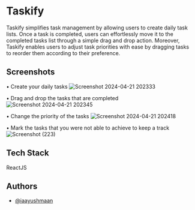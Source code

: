 # Taskify

Taskify simplifies task management by allowing users to create daily task lists. Once a task is completed, users can effortlessly move it to the completed tasks list through a simple drag and drop action. Moreover, Taskify enables users to adjust task priorities with ease by dragging tasks to reorder them according to their preference.

## Screenshots
• Create your daily tasks
![Screenshot 2024-04-21 202333](https://github.com/iaayushmaan/Taskify-React/assets/116517217/6f66642a-1f7f-4b1e-8b5f-6d7ca7223f6e)

• Drag and drop the tasks that are completed
![Screenshot 2024-04-21 202345](https://github.com/iaayushmaan/Taskify-React/assets/116517217/692d64e6-3419-4b99-bcf2-130a752d2d63)

• Change the priority of the tasks
![Screenshot 2024-04-21 202418](https://github.com/iaayushmaan/Taskify-React/assets/116517217/1ae0db8d-2043-4f84-b64c-9bb7052ebca1)

• Mark the tasks that you were not able to achieve to keep a track
![Screenshot (223)](https://github.com/iaayushmaan/Taskify-React/assets/116517217/4586a228-e5a3-4405-9d93-a5b7a7c7c8dc)



## Tech Stack

ReactJS


## Authors

- [@iaayushmaan](https://www.github.com/iaayushmaan)

